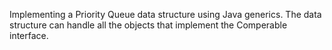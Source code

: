 Implementing a Priority Queue data structure using Java generics. 
The data structure can handle all the objects that implement the Comperable interface.
 
